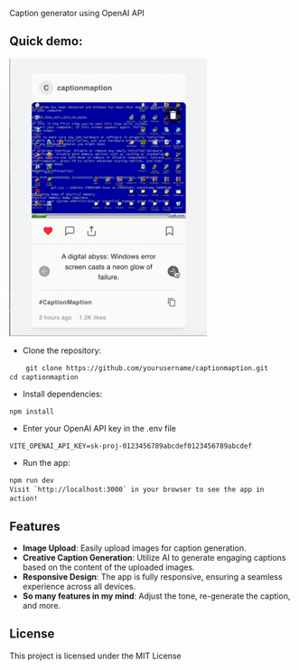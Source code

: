 Caption generator using OpenAI API

## Quick demo:
<img src="src/assets/introgifcapmeprj.gif" alt="Demo GIF" style="max-width: 350px;" />


- Clone the repository:
```
    git clone https://github.com/yourusername/captionmaption.git
cd captionmaption
```
- Install dependencies:
```
npm install
```
- Enter your OpenAI API key in the .env file
```
VITE_OPENAI_API_KEY=sk-proj-0123456789abcdef0123456789abcdef
```
- Run the app:
```
npm run dev
Visit `http://localhost:3000` in your browser to see the app in action!
```

## Features

- **Image Upload**: Easily upload images for caption generation.
- **Creative Caption Generation**: Utilize AI to generate engaging captions based on the content of the uploaded images.
- **Responsive Design**: The app is fully responsive, ensuring a seamless experience across all devices.
- **So many features in my mind**: Adjust the tone, re-generate the caption, and more.
## License

This project is licensed under the MIT License